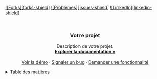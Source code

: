 <!-- Improved compatibility of back to top link: See: https://github.com/othneildrew/Best-README-Template/pull/73 -->
<a name="readme-top"></a>
<!--
*** Merci d'avoir consulté notre modèle de README. Si vous avez des suggestions
*** pour l'améliorer, veuillez forker le dépôt et créer une pull request
*** ou simplement ouvrir un problème avec le tag "enhancement".
*** N'oubliez pas de donner une étoile au projet !
*** Merci encore ! Maintenant, créez quelque chose d'INCROYABLE ! :D
-->


<!-- PROJECT SHIELDS -->
<!--
*** Nous utilisons des liens en format markdown pour plus de lisibilité.
*** Les liens de référence sont entre crochets [ ] au lieu de parenthèses ( ).
*** Voir le bas de ce document pour la déclaration des variables de référence
*** pour contributors-url, forks-url, etc. Il s'agit d'une syntaxe facultative et concise que vous pouvez utiliser.
*** https://www.markdownguide.org/basic-syntax/#reference-style-links
-->
[![Forks][forks-shield]](https://github.com/stoyann-open-classrooms/data_pilot_api_V1/forks)
[![Problèmes][issues-shield]](https://github.com/stoyann-open-classrooms/data_pilot_api_V1/issues)
[![LinkedIn][linkedin-shield]](https://www.linkedin.com/feed/)


<!-- PROJECT LOGO -->
<br />
<div align="center">
  <h3 align="center">Votre projet</h3>

  <p align="center">
    Description de votre projet.
    <br />
    <a href="https://github.com/votre_utilisateur/votre_projet"><strong>Explorer la documentation »</strong></a>
    <br />
    <br />
    <a href="https://github.com/votre_utilisateur/votre_projet">Voir la démo</a>
    ·
    <a href="https://github.com/votre_utilisateur/votre_projet/issues">Signaler un bug</a>
    ·
    <a href="https://github.com/votre_utilisateur/votre_projet/issues">Demander une fonctionnalité</a>
  </p>
</div>



<!-- TABLE DES MATIÈRES -->
<details>
  <summary>Table des matières</summary>
  <ol>
    <li>
      <a href="#à-propos-du-projet">À propos du projet</a>
      <ul>
        <li><a href="#construit-avec">Construit avec</a></li>
      </ul>
    </li>
    <li>
      <a href="#démarrage">Démarrage</a>
      <ul>
        <li><a href="#prérequis">Prérequis</a></li>
        <li><a href="#installation">Installation</a></li>
      </ul>
    </li>
    <li><a href="#utilisation">Utilisation</a></li>
    <li><a href="#feuille-de-route">Feuille de route</a></li>
    <li><a href="#contribuer">Contribuer</a></li>
    <li><a href="#licence">Licence</a></li>
    <li><a href="#contact">Contact</a></li>
    <li><a href="#remerciements">Remerciements</a
